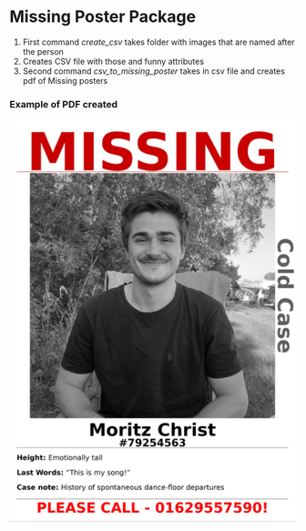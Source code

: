 # Missing Poster Package

1. First command *create_csv* takes folder with images that are named after the person
2. Creates CSV file with those and funny attributes
3. Second command *csv_to_missing_poster* takes in csv file and creates pdf of Missing posters

### Example of PDF created
![Example_missing](./Moritz_Christ_missing_poster.png)